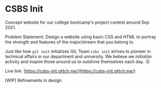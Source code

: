 # CSBS Init

Concept website for our college bootcamp's project contest around Sep 2021.

Problem Statement: Design a website using basic CSS and HTML to portray the strength and features of the major/stream that you belong to.

Just like how `git init` initializes Git, Team `csbs init` strives to pioneer in technical affairs in our department and university.
We believe we _initialize_ activity and inspire those around us to outshine themselves each day. :D

Live link: [https://csbs-init.glitch.me/](https://csbs-init.glitch.me/)

[WIP] Refinements in design
